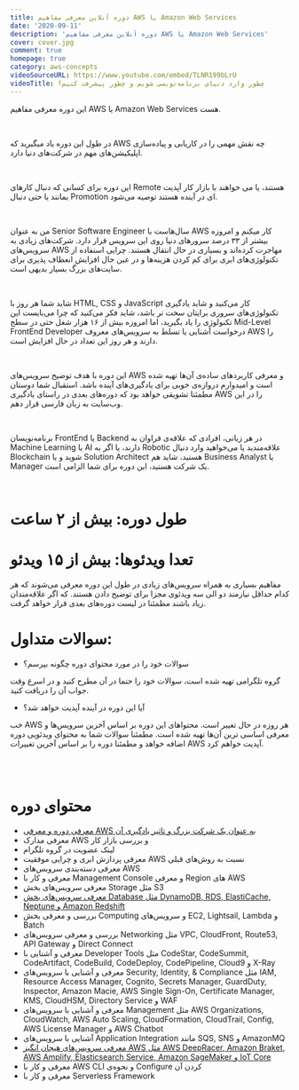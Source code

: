 ```yaml
---
title: دوره آنلاین معرفی مفاهیم AWS یا Amazon Web Services
date: '2020-09-11'
description: 'دوره آنلاین معرفی مفاهیم AWS یا Amazon Web Services'
cover: cover.jpg
comment: true
homepage: true
category: aws-concepts
videoSourceURL: https://www.youtube.com/embed/TLNR199bLrU
videoTitle: چطور وارد دنیای برنامه‌نویسی شویم و چطور پیشرفت کنیم؟
---
```


این دوره معرفی مفاهیم AWS یا Amazon Web Services هست.

<br />

در طول این دوره یاد میگیرید که AWS چه نقش مهمی را در کاریابی و پیاده‌سازی اپلیکیشن‌های مهم در شرکت‌های دنیا دارد.

<br />

این دوره برای کسانی که دنبال کارهای Remote هستند، یا می خواهند با بازار کار آپدیت بمانند یا حتی دنبال Promotion ای در آینده هستند توصیه می‌شود.

<br />

من به عنوان Senior Software Engineer سال‌هاست با AWS کار میکنم و امروزه بیشتر از ۳۳ درصد سرورهای دنیا روی این سرویس قرار دارد. شرکت‌های زیادی به سرویس‌های AWS مهاجرت کرده‌اند و بسیاری در حال انتقال هستند. چرایی استفاده از تکنولوژی‌های ابری برای کم کردن هزینه‌ها و در عین حال افزایش انعطاف پذیری برای سایت‌های بزرگ بسیار بدیهی است.

<br />

شاید شما هر روز با HTML, CSS و JavaScript کار می‌کنید و شاید یادگیری تکنولوژی‌های سروری برایتان سخت تر باشد، شاید فکر می‌کنید که چرا می‌بایست این تکنولوژی را یاد بگیرید، اما امروزه بیش از ۱۶ هزار شغل حتی در سطح Mid-Level FrontEnd Developer درخواست آشنایی یا تسلط به سرویس‌های معروف AWS را دارند و هر روز این تعداد در حال افزایش است.

<br />

این دوره با هدف توضیح سرویس‌های AWS و معرفی کاربرد‌های ساده‌ی آن‌ها تهیه شده است و امیدوارم دروازه‌ی خوبی برای یادگیری‌های آینده باشد. استقبال شما دوستان مطمئنا تشویقی خواهد بود که دوره‌های بعدی در راستای یادگیری AWS را در این وب‌سایت به زبان فارسی قرار دهم.

<br />

برنامه‌نویسان FrontEnd یا Backend در هر زبانی، افرادی که علاقه‌ی فراوان به Machine Learning یا AI دارند، یا اگر به Robotic علاقه‌مندید یا می‌خواهید وارد دنیال Blockchain شوید و یا Solution Architect هستید، شاید هم Business Analyst یا Manager یک شرکت هستید، این دوره برای شما الزامی است.

<br />

# طول دوره: بیش از ۲ ساعت

# تعدا ویدئو‌ها: بیش از ۱۵ ویدئو

مفاهیم بسیاری به همراه سرویس‌های زیادی در طول این دوره معرفی می‌شوند که هر کدام حداقل نیازمند دو الی سه ویدئوی مجزا برای توضیح دادن هستند. که اگر علاقه‌مندان زیاد باشند مطمئنا در لیست دوره‌های بعدی قرار خواهد گرفت.

# سوالات متداول:

- سوالات خود را در مورد محتوای دوره چگونه بپرسم؟

گروه تلگرامی تهیه شده است، سوالات خود را حتما در آن مطرح کنید و در اسرع وقت جواب آن را دریافت کنید.

- آیا این دوره در آینده آپدیت خواهد شد؟

خب AWS هر روزه در حال تغییر است. محتواهای این دوره بر اساس آخرین سرویس‌ها و معرفی اساسی ترین آن‌ها تهیه شده است. مطمئنا سوالات شما به محتوای ویدئویی دوره اضافه خواهد و مطمئنا دوره را بر اساس آخرین تغییرات AWS آپدیت خواهم کرد.

<br />
<br />

# محتوای دوره

<div class="course-items">

- [معرفی دوره و معرفی AWS به عنوان یک شرکت بزرگ و تاثیر یادگیری آن](/introduction-to-aws)
- معرفی مدارک AWS و بررسی بازار کار
- لینک عضویت در گروه تلگرام
- معرفی پردازش ابری و چرایی موفقیت AWS نسبت به روش‌های قبلی
- معرفی دسته‌بندی سرویس‌های AWS
- معرفی و کار با Management Console و معرفی Region های AWS
- معرفی سرویس‌های بخش Storage مثل S3
- [معرفی سرویس‌های بخش Database مثل DynamoDB, RDS, ElastiCache, Neptune و ‌Amazon Redshift](/amazon-web-services-databases-dynamodb-rds)
- بررسی و معرفی بخش Computing و سرویس‌های EC2, Lightsail, Lambda و Batch
- بررسی و معرفی سرویس‌های Networking مثل VPC, CloudFront, Route53, API Gateway و Direct Connect
- معرفی و آشنایی با Developer Tools مثل CodeStar, CodeSummit, CodeArtifact, CodeBuild, CodeDeploy, CodePipeline, Cloud9 و X-Ray
- معرفی و آشنایی با سرویس‌های Security, Identity, & Compliance مثل IAM, Resource Access Manager, Cognito, Secrets Manager, GuardDuty, Inspector, Amazon Macie, AWS Single Sign-On, Certificate Manager, KMS, CloudHSM, Directory Service و WAF
- معرفی و آشنایی با سرویس‌های Management مثل AWS Organizations, CloudWatch, AWS Auto Scaling, CloudFormation, CloudTrail, Config, AWS License Manager و AWS Chatbot
- آشنایی با سرویس‌های Application Integration مانند SQS, SNS و AmazonMQ
- [معرفی سرویس‌های هیجان انگیز AWS مثل AWS DeepRacer, Amazon Braket, AWS Amplify, Elasticsearch Service, Amazon SageMaker و IoT Core](/amazon-web-services-concepts-amplify-braket-deepracer-sagemaker-elasticsearch-iot)
- معرفی و کار با AWS CLI و نحوه‌ی Configure کردن آن
- معرفی و کار با Serverless Framework

</div>
